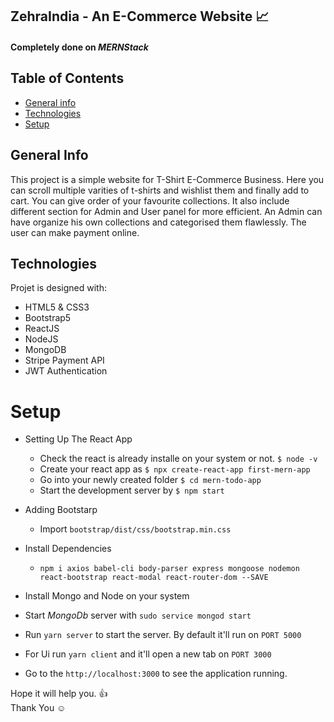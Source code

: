 ## ZehraIndia - An E-Commerce Website :chart_with_upwards_trend:
#### Completely done on _MERNStack_

## Table of Contents
* [General info](#general-Info)
* [Technologies](#technologies)
* [Setup](#setup)

## General Info
This project is a simple website for T-Shirt E-Commerce Business. Here you can scroll multiple varities of t-shirts and wishlist them and finally add to cart.
You can give order of your favourite collections. It also include different section for Admin and User panel for more efficient. An Admin can have organize his 
own collections and categorised them flawlessly. The user can make payment online.
<br/>

## Technologies
Projet is designed with:
  * HTML5 & CSS3
  * Bootstrap5
  * ReactJS
  * NodeJS
  * MongoDB
  * Stripe Payment API
  * JWT Authentication
 # Setup
  * Setting Up The React App
    * Check the react is already installe on your system or not. ```$ node -v```
    * Create your react app as ```$ npx create-react-app first-mern-app```
    * Go into your newly created folder ```$ cd mern-todo-app```
    * Start the development server by ```$ npm start```
  * Adding Bootstarp
    * Import ```bootstrap/dist/css/bootstrap.min.css```
  * Install Dependencies
    * ```npm i axios babel-cli body-parser express mongoose nodemon react-bootstrap react-modal react-router-dom --SAVE```
    
  * Install Mongo and Node on your system
  * Start _MongoDb_ server with ```sudo service mongod start```
  * Run ```yarn server``` to start the server. By default it'll run on ```PORT 5000```
  * For Ui run ```yarn client``` and it'll open a new tab on ```PORT 3000```
  * Go to the ```http://localhost:3000``` to see the application running.
  
  
 Hope it will help you. :+1: <br/>
 Thank You :relaxed:
